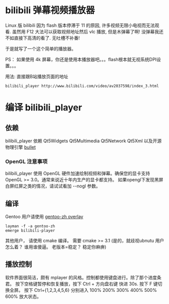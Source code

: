 
# bilibili 弹幕视频播放器

Linux 版 bilibili 因为 flash 版本停滞于 11 的原因, 许多视频无限小电视而无法观看.
虽然用 F12 大法可以获取视频地址然后 vlc 播放, 但是木弹幕了啊! 没弹幕我还不如直接下高清的看了.
无吐槽不补番!

于是就写了一个这个简单的播放器。

PS： 如果使用 4k 屏幕，你还是使用本播放器吧。。。flash根本就无视系统DPI设置。。。

用法: 直接跟B站播放页面的地址

	bilibili_player http://www.bilibili.com/video/av2037598/index_3.html


# 编译 bilibili_player

## 依赖

bilibili_player 依赖 Qt5Widgets Qt5Multimedia Qt5Network Qt5Xml 以及开源物理引擎 [bullet](https://github.com/bulletphysics/bullet3)

### OpenGL 注意事项

bilibili_player 使用 OpenGL 硬件加速绘制视频和弹幕。确保您的显卡支持 OpenGL >= 3.0。通常来说近十年内生产的显卡都支持。
如果opengl下发现黑屏白屏红屏之类的情况，请试试看加 --nogl 参数。

## 编译

Gentoo 用户请使用 [gentoo-zh overlay](https://github.com/microcai/gentoo-zh)

	layman -f -a gentoo-zh
	emerge bilibili-player

其他用户， 请使用 cmake 编译。 需要 cmake >= 3.1 (是的，就歧视ubnutu 用户怎么着？ 谁用谁傻逼。 老版本=稳定？ 稳定你麻痹)

## 播放控制

软件界面很简洁，颇有 mplayer 的风格。控制都使用键盘进行。除了那个进度条君。
按下空格键暂停和恢复播放，按下 Ctrl + 方向盘右键 快进 30s. 按下 F 键切换全屏。
按下 Ctrl+{1,2,3,4,5,6} 分别进入 100% 200% 300% 400% 500% 600% 放大状态。


